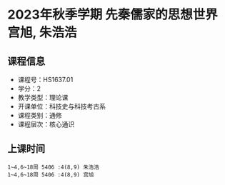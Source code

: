 # 2023年秋季学期 先秦儒家的思想世界 宫旭, 朱浩浩






## 课程信息

- 课程号：HS1637.01
- 学分：2
- 教学类型：理论课
- 开课单位：科技史与科技考古系
- 课程类别：通修
- 课程层次：核心通识

## 上课时间

```
1~4,6~18周 5406 :4(8,9) 朱浩浩
1~4,6~18周 5406 :4(8,9) 宫旭
```

